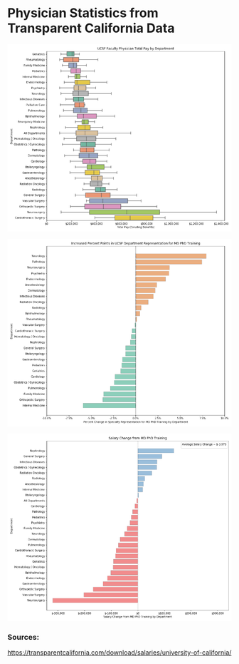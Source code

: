 # Physician Statistics from Transparent California Data


![GitHub Logo](/plots/ucsf_department_salaries.png)

![GitHub Logo](/plots/ucsf_md_phd_training_representation_differences.png
)

![GitHub Logo](/plots/ucsf_md_phd_training_salary_differences.png)


### Sources:
https://transparentcalifornia.com/download/salaries/university-of-california/